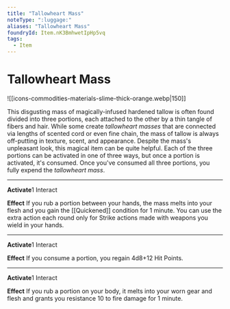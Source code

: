 ```yaml
---
title: "Tallowheart Mass"
noteType: ":luggage:"
aliases: "Tallowheart Mass"
foundryId: Item.nK3BmhwetIpHp5vq
tags:
  - Item
---
```


# Tallowheart Mass
![[icons-commodities-materials-slime-thick-orange.webp|150]]

This disgusting mass of magically-infused hardened tallow is often found divided into three portions, each attached to the other by a thin tangle of fibers and hair. While some create _tallowheart masses_ that are connected via lengths of scented cord or even fine chain, the mass of tallow is always off-putting in texture, scent, and appearance. Despite the mass's unpleasant look, this magical item can be quite helpful. Each of the three portions can be activated in one of three ways, but once a portion is activated, it's consumed. Once you've consumed all three portions, you fully expend the _tallowheart mass_.

* * *

**Activate**1 Interact

**Effect** If you rub a portion between your hands, the mass melts into your flesh and you gain the [[Quickened]] condition for 1 minute. You can use the extra action each round only for Strike actions made with weapons you wield in your hands.

* * *

**Activate**1 Interact

**Effect** If you consume a portion, you regain 4d8+12 Hit Points.

* * *

**Activate**1 Interact

**Effect** If you rub a portion on your body, it melts into your worn gear and flesh and grants you resistance 10 to fire damage for 1 minute.


